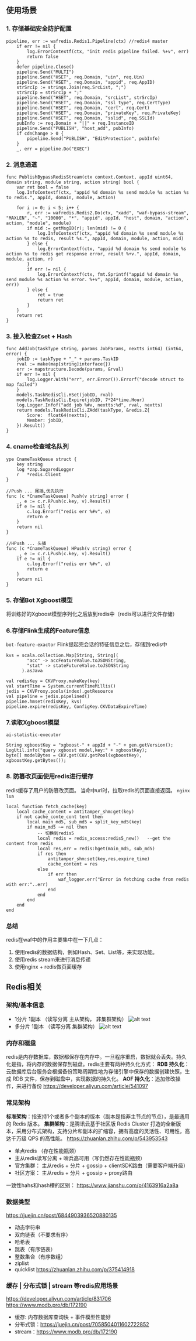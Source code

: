 ## 使用场景
### 1. 存储基础安全防护配置
``` 
pipeline, err := wafredis.Redis1.Pipeline(ctx) //redis4 master
    if err != nil {
        log.ErrorContextf(ctx, "init redis pipeline failed. %+v", err)
        return false
    }
    defer pipeline.Close()
    pipeline.Send("MULTI")
    pipeline.Send("HSET", req.Domain, "uin", req.Uin)
    pipeline.Send("HSET", req.Domain, "appid", req.AppID)
    strSrcIp := strings.Join(req.SrcList, ";")
    strSrcIp = strSrcIp + ";"
    pipeline.Send("HSET", req.Domain, "srcList", strSrcIp)
    pipeline.Send("HSET", req.Domain, "ssl_type", req.CertType)
    pipeline.Send("HSET", req.Domain, "cert", req.Cert)
    pipeline.Send("HSET", req.Domain, "privateKey", req.PrivateKey)
    pipeline.Send("HSET", req.Domain, "sslid", req.SSLId)
    pubInfo := req.Domain + "||" + req.InstanceID
    pipeline.Send("PUBLISH", "host_add", pubInfo)
    if cdnChange > 0 {
        pipeline.Send("PUBLISH", "EditProtection", pubInfo)
    }
    _, err = pipeline.Do("EXEC")
```

### 2. 消息通道
``` 
func PublishBypassRedisStream(ctx context.Context, appId uint64, domain string, module string, action string) bool {
    var ret bool = false
    log.InfoContextf(ctx, "appid %d domain %s send module %s action %s to redis.", appId, domain, module, action)

    for i := 0; i < 5; i++ {
        r, err := wafredis.Redis2.Do(ctx, "xadd", "waf-bypass-stream", "MAXLEN", "~", "10000", "*", "appid", appId, "host", domain, "action", action, "module", module)
        if mid := getMsgID(r); len(mid) != 0 {
            log.InfoContextf(ctx, "appid %d domain %s send module %s action %s to redis, result %s.", appId, domain, module, action, mid)
        } else {
            log.ErrorContextf(ctx, "appid %d domain %s send module %s action %s to redis get response error, result %+v.", appId, domain, module, action, r)
        }
        if err != nil {
            log.ErrorContextf(ctx, fmt.Sprintf("appid %d domain %s send module %s action %s error. %+v", appId, domain, module, action, err))
        } else {
            ret = true
            return ret
        }
    }
    return ret
}
```
### 3. 接入检查Zset + Hash
``` 
func AddJob(taskType string, params JobParams, nextts int64) (int64, error) {
    jobID := taskType + "_" + params.TaskID
    rval := make(map[string]interface{})
    err := mapstructure.Decode(params, &rval)
    if err != nil {
        log.Logger.With("err", err.Error()).Errorf("decode struct to map failed")
    }
    models.TaskRedisCli.HSet(jobID, rval)
    models.TaskRedisCli.Expire(jobID, 7*24*time.Hour)
    log.Logger.Infof("add job %#v, nextts:%d", rval, nextts)
    return models.TaskRedisCli.ZAdd(taskType, &redis.Z{
        Score:  float64(nextts),
        Member: jobID,
    }).Result()
}
```
### 4. cname检查域名队列

``` 
ype CnameTaskQueue struct {
    key string
    log *zap.SugaredLogger
    r   *redis.Client
}

//Push ... 尾插,优先执行
func (c *CnameTaskQueue) Push(v string) error {
    _, e := c.r.RPush(c.key, v).Result()
    if e != nil {
        c.log.Errorf("redis err %#v", e)
        return e
    }
    return nil
}

//HPush ... 头插
func (c *CnameTaskQueue) HPush(v string) error {
    _, e := c.r.LPush(c.key, v).Result()
    if e != nil {
        c.log.Errorf("redis err %#v", e)
        return e
    }
    return nil
}
```
### 5. 存储Bot Xgboost模型

将训练好的Xgboost模型序列化之后放到redis中（redis可以进行文件存储）


### 6.存储Flink生成的Feature信息
`bot-feature-exactor`
Flink提起完会话的特征信息之后，存储到redis中
``` 
kvs = scala.collection.Map[String, String](
        "acc" -> accFeatureValue.toJSONString,
        "stat" -> stateFutureValue.toJSONString
      ).asJava

val redisKey = CKVProxy.makeKey(key)
val startTime = System.currentTimeMillis()
jedis = CKVProxy.pools(index).getResource
val pipeline = jedis.pipelined()
pipeline.hmset(redisKey, kvs)
pipeline.expire(redisKey, ConfigKey.CKVDataExpireTime)
```

### 7.读取Xgboost模型
`ai-statistic-executor`
``` 
String xgboostKey = "xgboost-" + appId + "-" + gen.getVersion();
LogUtil.info("query xgboost model,key:" + xgboostKey);
byte[] modelBytes = CKV.get(CKV.getPool(xgboostKey), xgboostKey.getBytes());
```
### 8. 防篡改页面使用redis进行缓存
redis缓存了用户的防篡改页面。
当命中url时，拉取redis的页面直接返回。
`nginx lua`
``` 
local function fetch_cache(key)
    local cache_content = antitamper_shm:get(key)
    if not cache_conte_cont tent then
        local main_md5, sub_md5 = split_key_md5(key)
        if main_md5 ~= nil then
            -- 切换到redis5
            local redis = redis_access:redis5_new()   --get the content from redis
            local res,err = redis:hget(main_md5, sub_md5)
            if res then
                antitamper_shm:set(key,res,expire_time)
                cache_content = res
            else
                if err then
                    waf_logger.err("Error in fetching cache from redis with err:"..err)
                end
            end
        end
    end
end
```



### 总结
redis在waf中的作用主要集中在一下几点：
1. 使用redis的数据结构，例如Hash、Set、List等，来实现功能。
2. 使用redis stream来进行消息传递
3. 使用nginx + redis做页面缓存







## Redis相关
### 架构/基本信息

- 1分片 1副本 （读写分离 主从架构， 非集群架构）
![alt text](image.png)
- 多分片 1副本 （读写分离 集群架构）
![alt text](image-1.png)


### 内存和磁盘
redis是内存数据库，数据都保存在内存中。一旦程序重启，数据就会丢失。持久化是指，将内存的数据保存到磁盘。redis主要有两种持久化方式：
**RDB 持久化**：云数据库后台服务会根据备份策略周期性地为存储引擎中保存的数据创建快照，生成 RDB 文件，保存到磁盘中，实现数据的持久化。
**AOF 持久化**：追加修改操作，来进行备份
https://developer.aliyun.com/article/541097

### 常见架构
**标准架构**：指支持1个或者多个副本的版本（副本是指非主节点的节点），是最通用的 Redis 版本。
**集群架构**：是腾讯云基于社区版 Redis Cluster 打造的全新版本，采用分布式架构，支持分片和副本的扩缩容，拥有高度的灵活性、可用性，高达千万级 QPS 的高性能。
https://zhuanlan.zhihu.com/p/543953543

- 单点redis （存在性能瓶颈）
- 主从redis读写分离 + 哨兵高可用（写仍然存在性能瓶颈）
- 官方集群： 主从redis + 分片 + gossip + clientSDK路由（需要客户端升级）
- 社区方案： 主从redis + 分片 + gossip + proxy路由 


一致性hahs和hash槽的区别：
https://www.jianshu.com/p/4163916a2a8a


### 数据类型
https://juejin.cn/post/6844903936520880135
- 动态字符串
- 双向链表（不要求有序）
- 哈希表
- 跳表（有序链表）
- 整数集合（有序数组）
- ziplist
- quicklist
https://zhuanlan.zhihu.com/p/375414918


### 缓存 | 分布式锁 | stream 等redis应用场景
https://developer.aliyun.com/article/831706
https://www.modb.pro/db/172190
- 缓存: 内存数据库查询快 + 事件模型性能好
- 分布式锁：https://juejin.cn/post/7058504011602722852
- stream：https://www.modb.pro/db/172190


